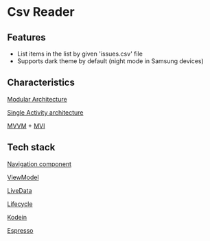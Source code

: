 # Csv Reader

## Features

- List items in the list by given 'issues.csv' file
- Supports dark theme by default (night mode in Samsung devices)

## Characteristics

[Modular Architecture](https://www.youtube.com/watch?v=PZBg5DIzNww)

[Single Activity architecture](https://www.youtube.com/watch?v=2k8x8V77CrU)

[MVVM](https://developer.android.com/jetpack/guide) + [MVI](https://www.raywenderlich.com/817602-mvi-architecture-for-android-tutorial-getting-started)

## Tech stack

[Navigation component](https://developer.android.com/guide/navigation)

[ViewModel](https://developer.android.com/topic/libraries/architecture/viewmodel)

[LiveData](https://developer.android.com/topic/libraries/architecture/livedata)

[Lifecycle](https://developer.android.com/topic/libraries/architecture/lifecycle)

[Kodein](https://kodein.org/Kodein-DI/?5.0/android)

[Espresso](https://developer.android.com/training/testing/espresso)